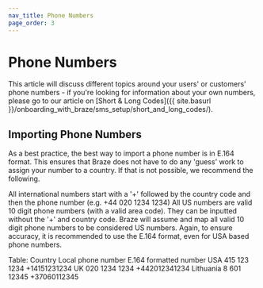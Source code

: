 ```yaml
---
nav_title: Phone Numbers
page_order: 3
---
```


# Phone Numbers

This article will discuss different topics around your users' or customers' phone numbers - if you're looking for information about your own numbers, please go to our article on [Short & Long Codes]({{ site.basurl }}/onboarding_with_braze/sms_setup/short_and_long_codes/).


## Importing Phone Numbers

As a best practice, the best way to import a phone number is in E.164 format. This ensures that Braze does not have to do any 'guess' work to assign your number to a country. If that is not possible, we recommend the following.

All international numbers start with a '+' followed by the country code and then the phone number (e.g. +44 020 1234 1234)
All US numbers are valid 10 digit phone numbers (with a valid area code). They can be inputted without the '+' and country code. Braze will assume and map all valid 10 digit phone numbers to be considered US numbers.
Again, to ensure accuracy, it is recommended to use the E.164 format, even for USA based phone numbers.

Table:
Country Local phone number E.164 formatted number
USA 415 123 1234 +14151231234
UK 020 1234 1234 +442012341234
Lithuania 8 601 12345 +37060112345
